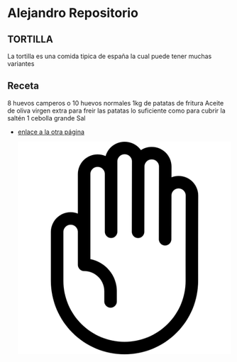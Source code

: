 # Alejandro Repositorio

## TORTILLA

La tortilla es una comida tipica de españa la cual puede tener muchas variantes

## Receta

8 huevos camperos o 10 huevos normales
1kg de patatas de fritura
Aceite de oliva virgen extra para freir las patatas lo suficiente como para cubrir la saltén
1 cebolla grande
Sal
* [enlace a la otra página](assets/otro.md)

  ![Descripción de la imágen](assets/mano.png)
